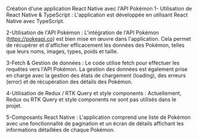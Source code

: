 Création d'une application React Native avec l'API Pokémon
1- Utilisation de React Native & TypeScript :
L'application est développée en utilisant React Native avec TypeScript.

2-Utilisation de l'API Pokémon :
L'intégration de l'API Pokémon (https://pokeapi.co) est bien mise en œuvre dans l'application. Cela permet de récupérer et d'afficher efficacement les données des Pokémon, telles que leurs noms, images, types, poids et taille.

3-Fetch & Gestion de données :
Le code utilise fetch pour effectuer les requêtes vers l'API Pokémon. La gestion des données est également prise en charge avec la gestion des états de chargement (loading), des erreurs (error) et de récupération des détails des Pokémon.

4-Utilisation de Redux / RTK Query et style components :
Actuellement, Redux ou RTK Query et style components ne sont pas utilisés dans le projet.

5-Composants React Native :
L'application comprend une liste de Pokémon avec une fonctionnalité de pagination et un écran de détails affichant les informations détaillées de chaque Pokémon.
